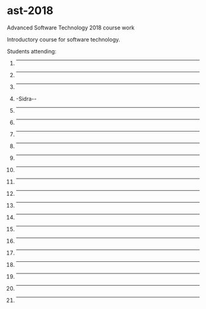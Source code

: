 # ast-2018
Advanced Software Technology 2018 course work


Introductory course for software technology.

Students attending:
1. ---
2. --- 
3. ---
4. -Sidra--
5. ---
6. ---
7. ---
8. ---
9. ---
10. ---
11. ---
12. ---
13. ---
14. ---
15. ---
16. ---
17. ---
18. ---
19. ---
20. ---
21. ---

